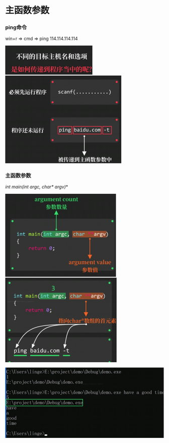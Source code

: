 # 主函数参数

### ping命令

win+r => cmd =>  ping 114.114.114.114

<img src="images/image-20221208205507705.png" alt="image-20221208205507705" style="zoom:67%;" />

<img src="images/image-20221208205514367.png" alt="image-20221208205514367" style="zoom:67%;" />

### 主函数参数

**int main(int argc, char\** argv)**

<img src="images/image-20221208205520667.png" alt="image-20221208205520667" style="zoom:67%;" />

<img src="images/image-20221208205528356.png" alt="image-20221208205528356" style="zoom:67%;" />

![image-20221208205535355](images/image-20221208205535355.png)